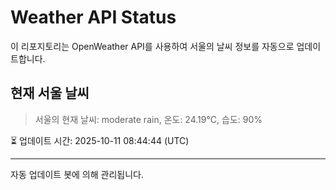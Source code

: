 
# Weather API Status

이 리포지토리는 OpenWeather API를 사용하여 서울의 날씨 정보를 자동으로 업데이트합니다.

## 현재 서울 날씨
> 서울의 현재 날씨: moderate rain, 온도: 24.19°C, 습도: 90%

⏳ 업데이트 시간: 2025-10-11 08:44:44 (UTC)

---
자동 업데이트 봇에 의해 관리됩니다.
